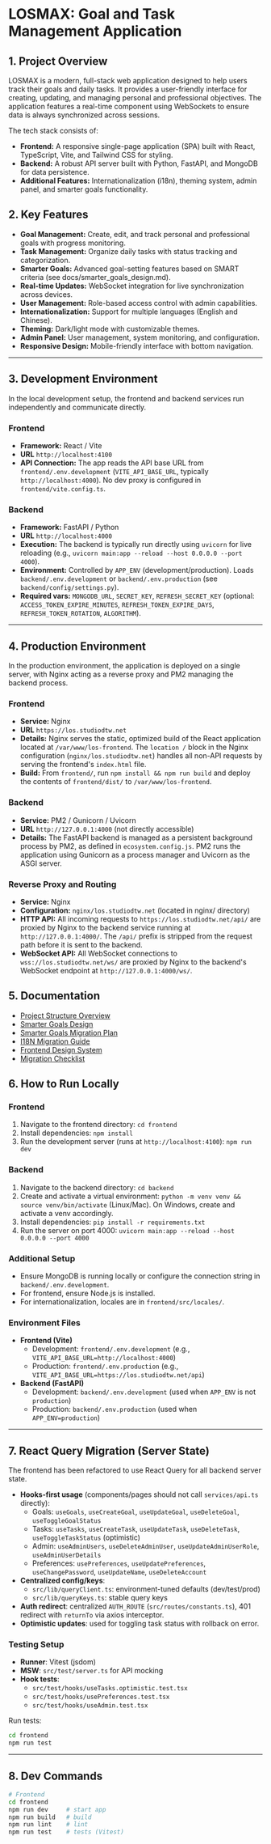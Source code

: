 # LOSMAX: Goal and Task Management Application
## 1. Project Overview

LOSMAX is a modern, full-stack web application designed to help users track their goals and daily tasks. It provides a user-friendly interface for creating, updating, and managing personal and professional objectives. The application features a real-time component using WebSockets to ensure data is always synchronized across sessions.

The tech stack consists of:
- **Frontend:** A responsive single-page application (SPA) built with React, TypeScript, Vite, and Tailwind CSS for styling.
- **Backend:** A robust API server built with Python, FastAPI, and MongoDB for data persistence.
- **Additional Features:** Internationalization (i18n), theming system, admin panel, and smarter goals functionality.

## 2. Key Features

- **Goal Management:** Create, edit, and track personal and professional goals with progress monitoring.
- **Task Management:** Organize daily tasks with status tracking and categorization.
- **Smarter Goals:** Advanced goal-setting features based on SMART criteria (see docs/smarter_goals_design.md).
- **Real-time Updates:** WebSocket integration for live synchronization across devices.
- **User Management:** Role-based access control with admin capabilities.
- **Internationalization:** Support for multiple languages (English and Chinese).
- **Theming:** Dark/light mode with customizable themes.
- **Admin Panel:** User management, system monitoring, and configuration.
- **Responsive Design:** Mobile-friendly interface with bottom navigation.

---

## 3. Development Environment

In the local development setup, the frontend and backend services run independently and communicate directly.

### Frontend
- **Framework:** React / Vite
- **URL** `http://localhost:4100`
- **API Connection:** The app reads the API base URL from `frontend/.env.development` (`VITE_API_BASE_URL`, typically `http://localhost:4000`). No dev proxy is configured in `frontend/vite.config.ts`.

### Backend
- **Framework:** FastAPI / Python
- **URL** `http://localhost:4000`
- **Execution:** The backend is typically run directly using `uvicorn` for live reloading (e.g., `uvicorn main:app --reload --host 0.0.0.0 --port 4000`).
- **Environment:** Controlled by `APP_ENV` (development/production). Loads `backend/.env.development` or `backend/.env.production` (see `backend/config/settings.py`).
- **Required vars:** `MONGODB_URL`, `SECRET_KEY`, `REFRESH_SECRET_KEY` (optional: `ACCESS_TOKEN_EXPIRE_MINUTES`, `REFRESH_TOKEN_EXPIRE_DAYS`, `REFRESH_TOKEN_ROTATION`, `ALGORITHM`).

---

## 4. Production Environment

In the production environment, the application is deployed on a single server, with Nginx acting as a reverse proxy and PM2 managing the backend process.

### Frontend
- **Service:** Nginx
- **URL** `https://los.studiodtw.net`
- **Details:** Nginx serves the static, optimized build of the React application located at `/var/www/los-frontend`. The `location /` block in the Nginx configuration (`nginx/los.studiodtw.net`) handles all non-API requests by serving the frontend's `index.html` file.
- **Build:** From `frontend/`, run `npm install && npm run build` and deploy the contents of `frontend/dist/` to `/var/www/los-frontend`.

### Backend
- **Service:** PM2 / Gunicorn / Uvicorn
- **URL** `http://127.0.0.1:4000` (not directly accessible)
- **Details:** The FastAPI backend is managed as a persistent background process by PM2, as defined in `ecosystem.config.js`. PM2 runs the application using Gunicorn as a process manager and Uvicorn as the ASGI server.

### Reverse Proxy and Routing
- **Service:** Nginx
- **Configuration:** `nginx/los.studiodtw.net` (located in nginx/ directory)
- **HTTP API:** All incoming requests to `https://los.studiodtw.net/api/` are proxied by Nginx to the backend service running at `http://127.0.0.1:4000/`. The `/api/` prefix is stripped from the request path before it is sent to the backend.
- **WebSocket API:** All WebSocket connections to `wss://los.studiodtw.net/ws/` are proxied by Nginx to the backend's WebSocket endpoint at `http://127.0.0.1:4000/ws/`.

## 5. Documentation

- [Project Structure Overview](docs/ProjectStructureOverview.md)
- [Smarter Goals Design](docs/smarter_goals_design.md)
- [Smarter Goals Migration Plan](docs/smarter_goals_migration_plan.md)
- [I18N Migration Guide](I18N_MIGRATION_GUIDE.md)
- [Frontend Design System](frontend/DESIGN_SYSTEM.md)
- [Migration Checklist](frontend/MIGRATION_CHECKLIST.md)

## 6. How to Run Locally

### Frontend
1. Navigate to the frontend directory: `cd frontend`
2. Install dependencies: `npm install`
3. Run the development server (runs at `http://localhost:4100`): `npm run dev`

### Backend
1. Navigate to the backend directory: `cd backend`
2. Create and activate a virtual environment: `python -m venv venv && source venv/bin/activate` (Linux/Mac). On Windows, create and activate a venv accordingly.
3. Install dependencies: `pip install -r requirements.txt`
4. Run the server on port 4000: `uvicorn main:app --reload --host 0.0.0.0 --port 4000`

### Additional Setup
- Ensure MongoDB is running locally or configure the connection string in `backend/.env.development`.
- For frontend, ensure Node.js is installed.
- For internationalization, locales are in `frontend/src/locales/`.

### Environment Files
- **Frontend (Vite)**
  - Development: `frontend/.env.development` (e.g., `VITE_API_BASE_URL=http://localhost:4000`)
  - Production: `frontend/.env.production` (e.g., `VITE_API_BASE_URL=https://los.studiodtw.net/api`)
- **Backend (FastAPI)**
  - Development: `backend/.env.development` (used when `APP_ENV` is not `production`)
  - Production: `backend/.env.production` (used when `APP_ENV=production`)

---

## 7. React Query Migration (Server State)

The frontend has been refactored to use React Query for all backend server state.

- **Hooks-first usage** (components/pages should not call `services/api.ts` directly):
  - Goals: `useGoals`, `useCreateGoal`, `useUpdateGoal`, `useDeleteGoal`, `useToggleGoalStatus`
  - Tasks: `useTasks`, `useCreateTask`, `useUpdateTask`, `useDeleteTask`, `useToggleTaskStatus` (optimistic)
  - Admin: `useAdminUsers`, `useDeleteAdminUser`, `useUpdateAdminUserRole`, `useAdminUserDetails`
  - Preferences: `usePreferences`, `useUpdatePreferences`, `useChangePassword`, `useUpdateName`, `useDeleteAccount`
- **Centralized config/keys**:
  - `src/lib/queryClient.ts`: environment-tuned defaults (dev/test/prod)
  - `src/lib/queryKeys.ts`: stable query keys
- **Auth redirect**: centralized `AUTH_ROUTE` (`src/routes/constants.ts`), 401 redirect with `returnTo` via axios interceptor.
- **Optimistic updates**: used for toggling task status with rollback on error.

### Testing Setup

- **Runner**: Vitest (jsdom)
- **MSW**: `src/test/server.ts` for API mocking
- **Hook tests**:
  - `src/test/hooks/useTasks.optimistic.test.tsx`
  - `src/test/hooks/usePreferences.test.tsx`
  - `src/test/hooks/useAdmin.test.tsx`

Run tests:

```bash
cd frontend
npm run test
```

---

## 8. Dev Commands

```bash
# Frontend
cd frontend
npm run dev     # start app
npm run build   # build
npm run lint    # lint
npm run test    # tests (Vitest)